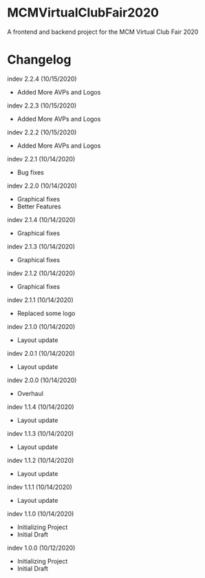 # MCMVirtualClubFair2020
A frontend and backend project for the MCM Virtual Club Fair 2020

# Changelog
indev 2.2.4 (10/15/2020)
- Added More AVPs and Logos

indev 2.2.3 (10/15/2020)
- Added More AVPs and Logos

indev 2.2.2 (10/15/2020)
- Added More AVPs and Logos

indev 2.2.1 (10/14/2020)
- Bug fixes 

indev 2.2.0 (10/14/2020)
- Graphical fixes
- Better Features

indev 2.1.4 (10/14/2020)
- Graphical fixes

indev 2.1.3 (10/14/2020)
- Graphical fixes

indev 2.1.2 (10/14/2020)
- Graphical fixes

indev 2.1.1 (10/14/2020)
- Replaced some logo

indev 2.1.0 (10/14/2020)
- Layout update

indev 2.0.1 (10/14/2020)
- Layout update

indev 2.0.0 (10/14/2020)
- Overhaul

indev 1.1.4 (10/14/2020)
- Layout update

indev 1.1.3 (10/14/2020)
- Layout update

indev 1.1.2 (10/14/2020)
- Layout update

indev 1.1.1 (10/14/2020)
- Layout update

indev 1.1.0 (10/14/2020)
- Initializing Project
- Initial Draft

indev 1.0.0 (10/12/2020)
- Initializing Project
- Initial Draft
